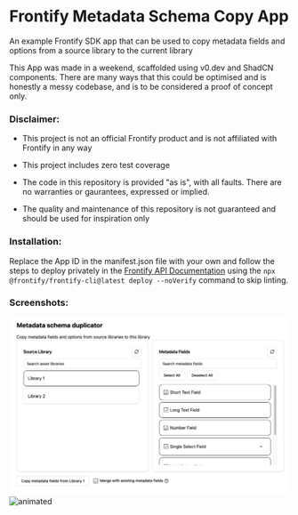 # Frontify Metadata Schema Copy App
An example Frontify SDK app that can be used to copy metadata fields and options from a source library to the current library

This App was made in a weekend, scaffolded using v0.dev and ShadCN components. There are many ways that this could be optimised and is honestly a messy codebase, and is to be considered a proof of concept only.

### Disclaimer:
- This project is not an official Frontify product and is not affiliated with Frontify in any way

- This project includes zero test coverage

- The code in this repository is provided "as is", with all faults. There are no warranties or gaurantees, expressed or implied. 

- The quality and maintenance of this repository is not guaranteed and should be used for inspiration only

### Installation:
Replace the App ID in the manifest.json file with your own and follow the steps to deploy privately in the [Frontify API Documentation](https://developer.frontify.com/document/2580#/getting-started/marketplace) using the ```npx @frontify/frontify-cli@latest deploy --noVerify``` command to skip linting.


### Screenshots:
![interface](./screenshots/screenshot1.png)
![animated](./screenshots/animated.gif)
